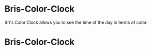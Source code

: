 # Bris-Color-Clock
Bri's Color Clock allows you to see the time of the day in terms of color.
# Bris-Color-Clock
